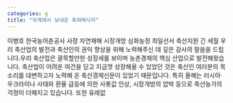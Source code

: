 ```yaml
---
categories: g
title: "각계에서 보내온 축하메시지"
---
```

이병호 한국농어촌공사 사장 자연재해 시장개방 심화농정 최일선서 축산지원 긴 세월 우리 축산업의 발전과 축산인의 권익 향상을 위해 노력해주신 데 깊은 감사의 말씀을 드립니다.우리 축산업은 괄목할만한 성장세를 보이며 농촌경제의 핵심 산업으로 발전해왔습니다. 축산업이 어려운 여건을 딛고 지금껏 성장해올 수 있었던 것은 축산인 여러분의 목소리를 대변하고자 노력해 온 축산경제신문이 있었기 때문입니다. 특히 올해는 러시아·우크라이나 사태와 환율 급등에 의한 사룟값 인상, 시장개방의 압박 등으로 축산농가의 걱정이 더해지고 있습니다. 또한 유례없